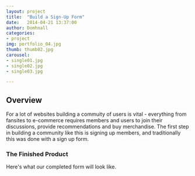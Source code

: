 ```yaml
---
layout: project
title:  "Build a Sign-Up Form"
date:   2014-04-21 13:37:00
author: Domhnall
categories:
- project
img: portfolio_04.jpg
thumb: thumb02.jpg
carousel:
- single01.jpg
- single02.jpg
- single03.jpg

---
```

## Overview

For a lot of websites building a commuity of users is vital - everything from fansites to e-commerce requires members and users to join their discussions, provide recommendations and buy merchandise. The first step in building a community like this is signing up members, and traditionally this was done with a sign up form. 

### The Finished Product
Here's what our completed form will look like.